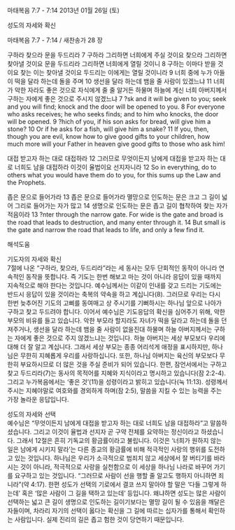 마태복음 7:7 - 7:14 
2013년 01월 26일 (토)

성도의 자세와 확신



마태복음 7:7 - 7:14 / 새찬송가 28 장


구하라 찾으라 문을 두드리라
7 구하라 그리하면 너희에게 주실 것이요 찾으라 그리하면 찾아낼 것이요 문을 두드리라 그리하면 너희에게 열릴 것이니 8 구하는 이마다 받을 것이요 찾는 이는 찾아낼 것이요 두드리는 이에게는 열릴 것이니라 9 너희 중에 누가 아들이 떡을 달라 하는데 돌을 주며 10 생선을 달라 하는데 뱀을 줄 사람이 있겠느냐 11 너희가 악한 자라도 좋은 것으로 자식에게 줄 줄 알거든 하물며 하늘에 계신 너희 아버지께서 구하는 자에게 좋은 것으로 주시지 않겠느냐
7 ?sk and it will be given to you; seek and you will find; knock and the door will be opened to you. 8 For everyone who asks receives; he who seeks finds; and to him who knocks, the door will be opened. 9 ?hich of you, if his son asks for bread, will give him a stone? 10 Or if he asks for a fish, will give him a snake? 11 If you, then, though you are evil, know how to give good gifts to your children, how much more will your Father in heaven give good gifts to those who ask him!   

대접 받고자 하는 대로 대접하라
12 그러므로 무엇이든지 남에게 대접을 받고자 하는 대로 너희도 남을 대접하라 이것이 율법이요 선지자니라
12 So in everything, do to others what you would have them do to you, for this sums up the Law and the Prophets.   

좁은 문으로 들어가라
13 좁은 문으로 들어가라 멸망으로 인도하는 문은 크고 그 길이 넓어 그리로 들어가는 자가 많고 14 생명으로 인도하는 문은 좁고 길이 협착하여 찾는 자가 적음이라
13 ?nter through the narrow gate. For wide is the gate and broad is the road that leads to destruction, and many enter through it. 14 But small is the gate and narrow the road that leads to life, and only a few find it.

해석도움





기도자의 자세와 확신  
7절에 나온 “구하라, 찾으라, 두드리라”라는 세 동사는 모두 단회적인 동작이 아니라 연속적인 동작을 뜻합니다. 즉 기도는 한번 해보고 마는 것이 아니라 응답이 있을 때까지 지속적으로 해야 한다는 것입니다. 예수님께서는 이같이 인내를 갖고 드리는 기도에는 반드시 응답이 있을 것이라는 축복의 약속을 하고 계십니다(8). 그러므로 우리는 다시 한번 늦추어진 기도의 고삐를 동여매고 상 주시기를 기뻐하시는 하나님 앞으로 나아가 구하고 찾고 두드려야 합니다. 이어서 예수님은 기도응답의 확신을 심어주기 위해, 악한 부모의 비유를 들고 있습니다. 악한 부모라 할지라도 자녀가 떡을 달라고 하는데 돌을 던져주거나, 생선을 달라 하는데 뱀을 줄 사람이 없을진대 하물며 하늘 아버지께서는 구하는 자에게 좋은 것으로 주지 않겠느냐는 것입니다. 하늘 아버지는 세상 부모보다 우리에 대해 더 잘 알고 계십니다. 그래서 세상 부모는 종종 어리석게 애정을 표시하지만, 하나님은 무한히 지혜롭게 우리를 사랑하십니다. 또한, 하나님 아버지는 육신의 부모보다 무한히 부요하시므로 더 많은 것을 주실 준비가 되어 있습니다. 한편, 잠언서에서는 구하고 찾고 두드리라(7)는 동사의 목적어를 지혜와 지식이라고 명시하고 있습니다(잠 2:2-4). 그리고 누가복음에서는 ‘좋은 것’(11)을 성령이라고 밝히고 있습니다(눅 11:13). 성령께서 주시는 지혜야말로 여호와를 경외하게 하며(잠 2:5), 말씀을 지킬 수 있는 능력을 주는 가장 놀라운 응답입니다. 

성도의 자세와 선택  
예수님은 “무엇이든지 남에게 대접을 받고자 하는 대로 너희도 남을 대접하라”고 말씀하셨습니다. 그리고 이것이 율법과 선지자 곧 구약 전체를 요약하는 정신이라고 하셨습니다. 그래서 12절은 흔히 기독교의 황금률이라고 불립니다. 이것은 ‘너희가 원하지 않는 일은 남에게 시키지 말라’는 다른 종교의 황금률에 비해 적극적인 사랑의 행위를 도전하고 있는 것입니다. 하나님은 우리가 소극적으로 범죄치 않고 세상에서 잘 버티기를 바라시는 것이 아니라, 적극적으로 사랑을 실천함으로 이 세상을 하나님 나라로 바꾸어 가기를 요구하고 있는 것입니다. “그러므로 사람이 선을 행할 줄 알고도 행하지 아니하면 죄니라”(약 4:17). 한편 성도가 선택의 기로에서 결코 쓰지 말아야 할 말은 ‘다들 그렇게 하는데’ 혹은 ‘많은 사람이 그 길을 택하고 있는데’ 등입니다. 왜냐하면 성도는 많은 사람이 선택하는 넓고 큰 길이 생명으로 인도하는 길이기보다는 멸망 길이 될 수 있음을 깨달은 자들이며, 차라리 자기의 선택이 옳다는 확신을 그 길에 따르는 십자가를 통해서 확인하는 사람입니다. 실제 진리의 길은 좁고 험한 것이 당연하기 때문입니다.